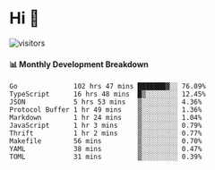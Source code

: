 # Hi 👋
 
![visitors](https://visitor-badge.glitch.me/badge?page_id=sorcererxw.sorcererx)

#### 📊 Monthly Development Breakdown

<!--START_SECTION:waka-->
```text
Go              102 hrs 47 mins ███████▓░░ 76.09%
TypeScript      16 hrs 48 mins  █▒░░░░░░░░ 12.45%
JSON            5 hrs 53 mins   ▒░░░░░░░░░ 4.36%
Protocol Buffer 1 hr 49 mins    ▒░░░░░░░░░ 1.36%
Markdown        1 hr 24 mins    ▒░░░░░░░░░ 1.04%
JavaScript      1 hr 3 mins     ▒░░░░░░░░░ 0.79%
Thrift          1 hr 2 mins     ▒░░░░░░░░░ 0.77%
Makefile        56 mins         ▒░░░░░░░░░ 0.70%
YAML            38 mins         ▒░░░░░░░░░ 0.47%
TOML            31 mins         ▒░░░░░░░░░ 0.39%
```
<!--END_SECTION:waka-->
